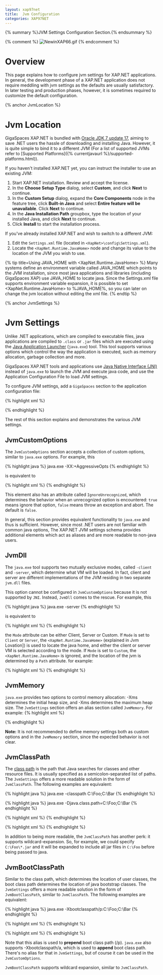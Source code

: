 ```yaml
---
layout: xap97net
title:  Jvm Configuration
categories: XAP97NET
---
```


{% summary %}JVM Settings Configuration Section.{% endsummary %}

{% comment %}
![NewinXAP66.gif](/attachment_files/xap97net/NewinXAP66.gif)
{% endcomment %}

# Overview

This page explains how to configure jvm settings for XAP.NET applications. In general, the development phase of a XAP.NET application does not require meddling with jvm settings as the defaults are usually satisfactory. In later testing and production phases, however, it is sometimes required to customize the default configuration.

{% anchor JvmLocation %}

# Jvm Location

GigaSpaces XAP.NET is bundled with [Oracle JDK 7 update 17](http://www.oracle.com/technetwork/java/javase/downloads/index-jsp-138363.html), aiming to save .NET users the hassle of downloading and installing Java. However, it is quite simple to bind it to a different JVM (For a list of supported JVMs refer to [Supported Platforms]({% currentjavaurl %}/supported-platforms.html)).

If you haven't installed XAP.NET yet, you can instruct the installer to use an existing JVM:

1. Start XAP.NET installation. Review and accept the license.
2. In the **Choose Setup Type** dialog, select **Custom**, and click **Next** to continue.
3. In the **Custom Setup** dialog, expand the **Core Components** node in the feature tree, click **Built-in Java** and select **Entire feature will be unavailable**. Click **Next** to continue.
4. In the **Java Installation Path** groupbox, type the location of your installed Java, and click **Next** to continue.
5. Click **Install** to start the installation process.

If you've already installed XAP.NET and wish to switch to a different JVM:

1. Edit the `Settings.xml` file (located in `<XapNet>\config\Settings.xml`).
2. Locate the `<XapNet.Runtime.JavaHome>` node and change its value to the location of the JVM you wish to use.

{% tip title=Using JAVA_HOME with <XapNet.Runtime.JavaHome> %}
Many systems define an environment variable called JAVA_HOME which points to the JVM installation, since most java applications and libraries (including GigaSpaces XAP) use JAVA_HOME to locate java. Since the Settings.xml file supports environment variable expansion, it is possible to set <XapNet.Runtime.JavaHome> to %JAVA_HOME%, so you can later on change the jvm location without editing the xml file.
{% endtip %}

{% anchor JvmSettings %}

# Jvm Settings

Unlike .NET applications, which are compiled to executable files, java applications are compiled to `.class` or `.jar` files which are executed using the [Java Application Launcher](http://java.sun.com/javase/6/docs/technotes/tools/windows/java.html) (`java.exe`) tool. This tool supports various options which control the way the application is executed, such as memory allocation, garbage collection and more.

GigaSpaces XAP.NET tools and applications use [Java Native Interface (JNI)](http://java.sun.com/javase/6/docs/technotes/guides/jni/index.html) instead of `java.exe` to launch the JVM and execute java code, and use the Application Configuration File to load JVM settings.

To configure JVM settings, add a `GigaSpaces` section to the application configuration file:

{% highlight xml %}
<?xml version="1.0" encoding="utf-8" ?>
<configuration>
   <configSections>
      <section name="GigaSpaces" type="GigaSpaces.Core.Configuration.GigaSpacesCoreConfiguration, GigaSpaces.Core"/>
   </configSections>
   <GigaSpaces>
      <JvmSettings>
         <!-- Jvm Settings -->
      </JvmSettings>
   </GigaSpaces>
</configuration>
{% endhighlight %}

The rest of this section explains and demonstrates the various JVM settings.

## JvmCustomOptions

The `JvmCustomOptions` section accepts a collection of custom options, similar to `java.exe` options. For example, this

{% highlight java %}
java.exe -XX:+AggressiveOpts
{% endhighlight %}

is equivalent to

{% highlight xml %}
<JvmSettings>
   <JvmCustomOptions>
      <add Option="-XX:+AggressiveOpts"/>
   </JvmCustomOptions>
</JvmSettings>
{% endhighlight %}

This element also has an attribute called `IgnoreUnrecognized`, which determines the behavior when an unrecognized option is encountered: `true` means ignore that option, `false` means throw an exception and abort. The default is `false`.

In general, this section provides equivalent functionality to `java.exe` and thus is sufficient. However, since most .NET users are not familiar with common java options, The XAP.NET JVM settings schema provides additional elements which act as aliases and are more readable to non-java users.

## JvmDll

The `java.exe` tool supports two mutually exclusive modes, called `-client` and `-server`, which determine what VM will be loaded. In fact, client and server are different implementations of the JVM residing in two separate `jvm.dll` files.

This option cannot be configured in `JvmCustomOptions` because it is not supported by `JNI`. Instead, `JvmDll` comes to the rescue. For example, this

{% highlight java %}
java.exe -server
{% endhighlight %}

is equivalent to

{% highlight xml %}
<JvmSettings>
   <JvmDll Mode="Server"/>
</JvmSettings>
{% endhighlight %}

the `Mode` attribute can be either Client, Server or Custom.
If `Mode` is set to `Client` or `Server`, the `<XapNet.Runtime.JavaHome>` (explained in Jvm Lovation]) is used to locate the java home, and either the client or server VM is selected according to the mode.
If `Mode` is set to `Custom`, the `<XapNet.Runtime.JavaHome>` is ignored, and the location of the jvm is determined by a `Path` attribute. for example:

{% highlight xml %}
<JvmSettings>
   <JvmDll Mode="Custom" Path="C:\Foo\MyJvm.dll"/>
</JvmSettings>
{% endhighlight %}

## JvmMemory

`java.exe` provides two options to control memory allocation: -Xms determines the initial heap size, and -Xms determines the maximum heap size. The `JvmSettings` section offers an alias section called `JvmMemory`. For example:
{% highlight xml %}
<JvmSettings>
   <JvmCustomOptions>
      <add Option="-Xms512m"/>
      <add Option="-Xmx1024m"/>
   </JvmCustomOptions>
   <!-- is equivalent to -->
   <JvmMemory InitialHeapSizeInMB="512" MaximumHeapSizeInMB="1024"/>
</JvmSettings>
{% endhighlight %}

**Note:** It is not recommended to define memory settings both as custom options and in the `JvmMemory` section, since the expected behavior is not clear.

## JvmClassPath

The [class path](http://java.sun.com/javase/6/docs/technotes/tools/windows/classpath.html) is the path that Java searches for classes and other resource files. It is usually specified as a semicolon-separated list of paths. The `JvmSettings` offers a more readable solution in the form of `JvmClassPath`. The following examples are equivalent:

{% highlight java %}
java.exe -classpath C:\Foo;C:\Bar
{% endhighlight %}

{% highlight java %}
java.exe -Djava.class.path=C:\Foo;C:\Bar
{% endhighlight %}

{% highlight xml %}
<JvmSettings>
   <JvmCustomOptions>
      <add Option="-Djava.class.path=C:\Foo;C:\Bar"/>
   </JvmCustomOptions>
</JvmSettings>
{% endhighlight %}

{% highlight xml %}
<JvmSettings>
   <JvmClassPath>
      <add Path="C:\Foo"/>
      <add Path="C:\Bar"/>
   </JvmClassPath>
</JvmSettings>
{% endhighlight %}

In addition to being more readable, the `JvmClassPath` has another perk: it supports wildcard-expansion. So, for example, we could specify `C:\Foo\*.jar` and it will be expanded to include all jar files in `C:\Foo` before being passed to java.

## JvmBootClassPath

Similar to the class path, which determines the location of user classes, the boot class path determines the location of java bootstrap classes. The `JvmSettings` offers a more readable solution in the form of `JvmBootClassPath`, similar to `JvmClassPath`. The following examples are equivalent:

{% highlight java %}
java.exe -Xbootclasspath/p:C:\Foo;C:\Bar
{% endhighlight %}

{% highlight xml %}
<JvmSettings>
   <JvmCustomOptions>
      <add Option="-Xbootclasspath/p:C:\Foo;C:\Bar"/>
   </JvmCustomOptions>
</JvmSettings>
{% endhighlight %}

{% highlight xml %}
<JvmSettings>
   <JvmBootClassPath>
      <add Path="C:\Foo"/>
      <add Path="C:\Bar"/>
   </JvmBootClassPath>
</JvmSettings>
{% endhighlight %}

Note that this alias is used to **prepend** boot class path (/p). `java.exe` also supports -Xbootclasspath/a, which is used to **append** boot class path. There's no alias for that in `JvmSettings`, but of course it can be used in the `JvmCustomOptions`.

`JvmBootClassPath` supports wildcard expansion, similar to `JvmClassPath`.
